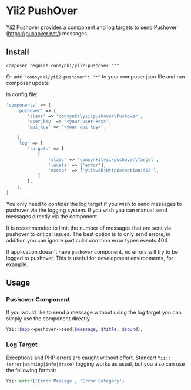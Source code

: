 Yii2 PushOver
=====================

Yii2 Pushover provides a component and log targets to send Pushover (https://pushover.net/) messages.

## Install
```
composer require consynki/yii2-pushover "*"
```

Or add `"consynki/yii2-pushover": "*"` to your composer.json file and run composer update

In config file:

```php
'components' => [
    'pushover' => [
        'class' => 'consynki\yii\pushover\Pushover',
    	'user_key' => '<your-user-key>',
    	'api_key' => '<your-api-key>',

    ],
    'log' => [
        'targets' => [
            [
                'class' => 'consynki\yii\pushover\Target',
                'levels' => ['error'],
                'except' => ['yii\web\HttpException:404'],
            ]
        ],
    ],
]
```

You only need to confider the log target if you wish to send messages to pushover via the logging system. If you wish you
can manual send messages directly via the component.

It is recommended to limit the number of messages that are sent via pushover to critical issues. The best option is to only send errors,
in addition you can ignore particular common error types events 404

If application doesn't have `pushover` component, no errors will try to be logged to pushover. This is useful for development environments, for example.

## Usage

### Pushover Component

If you would like to send a message without using the log target you can simply use the component directly

```php
Yii::$app->pushover->send($message, $title, $sound);
```

### Log Target

Exceptions and PHP errors are caught without effort. Standart `Yii::(error|warning|info|trace)` logging works as usual, but you also can use the following format:

```php
Yii::error('Error Message', 'Error Category')
```

